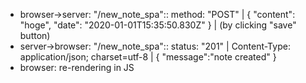 * browser->server: "/new_note_spa":: method: "POST" | { "content": "hoge", "date": "2020-01-01T15:35:50.830Z" } | (by clicking "save" button)
* server->browser: "/new_note_spa":: status: "201" | Content-Type: application/json; charset=utf-8 | { "message":"note created" }
* browser: re-rendering in JS

